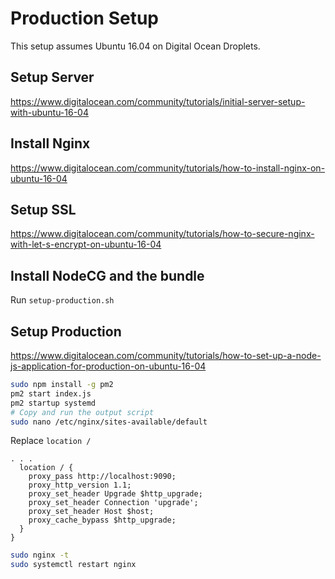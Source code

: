 # Production Setup

This setup assumes Ubuntu 16.04 on Digital Ocean Droplets.

## Setup Server
https://www.digitalocean.com/community/tutorials/initial-server-setup-with-ubuntu-16-04

## Install Nginx
https://www.digitalocean.com/community/tutorials/how-to-install-nginx-on-ubuntu-16-04

## Setup SSL
https://www.digitalocean.com/community/tutorials/how-to-secure-nginx-with-let-s-encrypt-on-ubuntu-16-04


## Install NodeCG and the bundle
Run `setup-production.sh`

## Setup Production
https://www.digitalocean.com/community/tutorials/how-to-set-up-a-node-js-application-for-production-on-ubuntu-16-04

```sh
sudo npm install -g pm2
pm2 start index.js
pm2 startup systemd
# Copy and run the output script
sudo nano /etc/nginx/sites-available/default
```

Replace `location /`
```
. . .
  location / {
    proxy_pass http://localhost:9090;
    proxy_http_version 1.1;
    proxy_set_header Upgrade $http_upgrade;
    proxy_set_header Connection 'upgrade';
    proxy_set_header Host $host;
    proxy_cache_bypass $http_upgrade;
  }
}
```

```sh
sudo nginx -t
sudo systemctl restart nginx
```